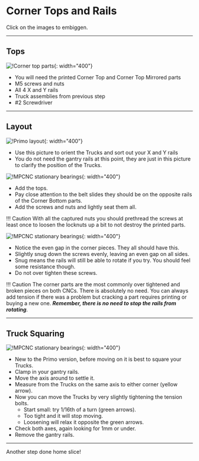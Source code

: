 # Corner Tops and Rails

Click on the images to embiggen.

___

## Tops
![!Corner top parts](https://www.v1engineering.com/wp-content/uploads/2020/06/TopParts-scaled.jpg){: width="400"}

* You will need the printed Corner Top and Corner Top Mirrored parts
* M5 screws and nuts
* All 4 X and Y rails
* Truck assemblies from previous step
* \#2 Screwdriver

___

## Layout
![!Primo layout](https://www.v1engineering.com/wp-content/uploads/2020/06/XYDiagram-scaled.jpg){: width="400"}

* Use this picture to orient the Trucks and sort out your X and Y rails
* You do not need the gantry rails at this point, they are just in this picture to clarify the position of the Trucks.

![!MPCNC stationary bearings](https://www.v1engineering.com/wp-content/uploads/2020/06/Rails-scaled.jpg){: width="400"}

* Add the tops.
* Pay close attention to the belt slides they should be on the opposite rails of the Corner Bottom parts.
* Add the screws and nuts and lightly seat them all. 

!!! Caution
    With all the captured nuts you should prethread the screws at least once to loosen the locknuts up a bit to not destroy the printed parts.


![!MPCNC stationary bearings](https://www.v1engineering.com/wp-content/uploads/2020/06/Gap-scaled.jpg){: width="400"}

* Notice the even gap in the corner pieces. They all should have this.
* Slightly snug down the screws evenly, leaving an even gap on all sides. 
* Snug means the rails will still be able to rotate if you try. You should feel some resistance though.
* Do not over tighten these screws.

!!! Caution
    The corner parts are the most commonly over tightened and broken pieces on both CNCs. There is absolutely no need. You can always add tension if there was a problem but cracking a part requires printing or buying a new one. ***Remember, there is no need to stop the rails from rotating***. 

___

## Truck Squaring
![!MPCNC stationary bearings](https://www.v1engineering.com/wp-content/uploads/2020/06/Truck-squaring.png){: width="400"}

* New to the Primo version, before moving on it is best to square your Trucks.
* Clamp in your gantry rails.
* Move the axis around to settle it.
* Measure from the Trucks on the same axis to either corner (yellow arrow).
* Now you can move the Trucks by very slightly tightening the tension bolts. 
    * Start small: try 1/16th of a turn (green arrows).
    * Too tight and it will stop moving.
    * Loosening will relax it opposite the green arrows.
* Check both axes, again looking for 1mm or under.
* Remove the gantry rails.

___
Another step done home slice!
